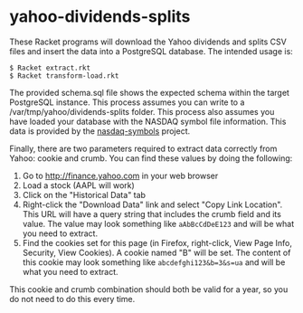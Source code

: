 # yahoo-dividends-splits
These Racket programs will download the Yahoo dividends and splits CSV files and insert the data into a PostgreSQL database. The intended usage is:

```
$ Racket extract.rkt
$ Racket transform-load.rkt
```

The provided schema.sql file shows the expected schema within the target PostgreSQL instance. This process assumes you can write to a 
/var/tmp/yahoo/dividends-splits folder. This process also assumes you have loaded your database with the NASDAQ symbol file information.
This data is provided by the [nasdaq-symbols](https://github.com/evdubs/nasdaq-symbols) project.

Finally, there are two parameters required to extract data correctly from Yahoo: cookie and crumb. You can find these values by doing the following:

1. Go to http://finance.yahoo.com in your web browser
2. Load a stock (AAPL will work)
3. Click on the "Historical Data" tab
4. Right-click the "Download Data" link and select "Copy Link Location". This URL will have a query string that includes the crumb field and its value. The value may look something like `aAbBcCdDeE123` and will be what you need to extract.
5. Find the cookies set for this page (in Firefox, right-click, View Page Info, Security, View Cookies). A cookie named "B" will be set. The content of this cookie may look something like `abcdefghi123&b=3&s=ua` and will be what you need to extract.

This cookie and crumb combination should both be valid for a year, so you do not need to do this every time.
